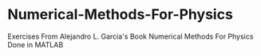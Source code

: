 # Numerical-Methods-For-Physics
Exercises From Alejandro L. Garcia's Book Numerical Methods For Physics
Done in MATLAB
